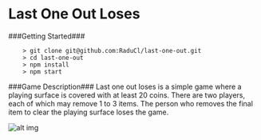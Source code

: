 # Last One Out Loses

###Getting Started###


```
	> git clone git@github.com:RaduCl/last-one-out.git
	> cd last-one-out
	> npm install
	> npm start
```

###Game Description###
Last one out loses is a simple game where a playing surface is covered with at least 20 coins. There are two players, each of which may remove 1 to 3 items. The person who removes the final item to clear the playing surface loses the game.

![alt img](http://res.cloudinary.com/des3crator/image/upload/v1487254381/preview_tx92sa.png)
